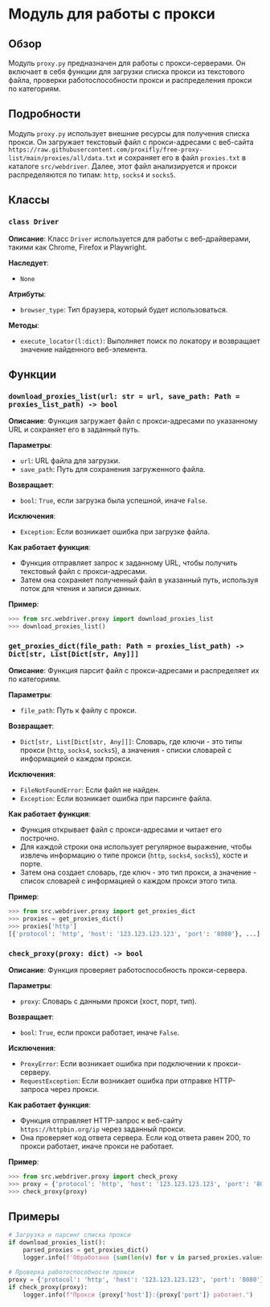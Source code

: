 # Модуль для работы с прокси

## Обзор

Модуль `proxy.py` предназначен для работы с прокси-серверами. Он включает в себя функции для загрузки списка прокси из текстового файла, проверки работоспособности прокси и распределения прокси по категориям.

## Подробности

Модуль `proxy.py` использует внешние ресурсы для получения списка прокси. Он загружает текстовый файл с прокси-адресами с веб-сайта `https://raw.githubusercontent.com/proxifly/free-proxy-list/main/proxies/all/data.txt` и сохраняет его в файл `proxies.txt` в каталоге `src/webdriver`. Далее, этот файл анализируется и прокси распределяются по типам: `http`, `socks4` и `socks5`.

## Классы

### `class Driver`

**Описание**: Класс `Driver` используется для работы с веб-драйверами, такими как Chrome, Firefox и Playwright. 

**Наследует**: 
  - `None`

**Атрибуты**:
  - `browser_type`: Тип браузера, который будет использоваться. 

**Методы**:
  - `execute_locator(l:dict)`: Выполняет поиск по локатору и возвращает значение найденного веб-элемента.

## Функции

### `download_proxies_list(url: str = url, save_path: Path = proxies_list_path) -> bool`

**Описание**: Функция загружает файл с прокси-адресами по указанному URL и сохраняет его в заданный путь. 

**Параметры**:
  - `url`: URL файла для загрузки.
  - `save_path`: Путь для сохранения загруженного файла. 

**Возвращает**:
  - `bool`: `True`, если загрузка была успешной, иначе `False`.

**Исключения**:
  - `Exception`: Если возникает ошибка при загрузке файла.

**Как работает функция**:
  - Функция отправляет запрос к заданному URL, чтобы получить текстовый файл с прокси-адресами. 
  - Затем она сохраняет полученный файл в указанный путь, используя поток для чтения и записи данных.

**Пример**:

```python
>>> from src.webdriver.proxy import download_proxies_list
>>> download_proxies_list()
```

### `get_proxies_dict(file_path: Path = proxies_list_path) -> Dict[str, List[Dict[str, Any]]]`

**Описание**: Функция парсит файл с прокси-адресами и распределяет их по категориям. 

**Параметры**:
  - `file_path`: Путь к файлу с прокси.

**Возвращает**:
  - `Dict[str, List[Dict[str, Any]]]`: Словарь, где ключи - это типы прокси (`http`, `socks4`, `socks5`), а значения - списки словарей с информацией о каждом прокси.

**Исключения**:
  - `FileNotFoundError`: Если файл не найден.
  - `Exception`: Если возникает ошибка при парсинге файла.

**Как работает функция**:
  - Функция открывает файл с прокси-адресами и читает его построчно. 
  - Для каждой строки она использует регулярное выражение, чтобы извлечь информацию о типе прокси (`http`, `socks4`, `socks5`), хосте и порте. 
  - Затем она создает словарь, где ключ - это тип прокси, а значение - список словарей с информацией о каждом прокси этого типа.

**Пример**:

```python
>>> from src.webdriver.proxy import get_proxies_dict
>>> proxies = get_proxies_dict()
>>> proxies['http']
[{'protocol': 'http', 'host': '123.123.123.123', 'port': '8080'}, ...]
```

### `check_proxy(proxy: dict) -> bool`

**Описание**: Функция проверяет работоспособность прокси-сервера. 

**Параметры**:
  - `proxy`: Словарь с данными прокси (хост, порт, тип).

**Возвращает**:
  - `bool`: `True`, если прокси работает, иначе `False`.

**Исключения**:
  - `ProxyError`: Если возникает ошибка при подключении к прокси-серверу.
  - `RequestException`: Если возникает ошибка при отправке HTTP-запроса через прокси.

**Как работает функция**:
  - Функция отправляет HTTP-запрос к веб-сайту `https://httpbin.org/ip` через заданный прокси.
  - Она проверяет код ответа сервера. Если код ответа равен 200, то прокси работает, иначе прокси не работает.

**Пример**:

```python
>>> from src.webdriver.proxy import check_proxy
>>> proxy = {'protocol': 'http', 'host': '123.123.123.123', 'port': '8080'}
>>> check_proxy(proxy)
```

## Примеры

```python
# Загрузка и парсинг списка прокси
if download_proxies_list():
    parsed_proxies = get_proxies_dict()
    logger.info(f'Обработано {sum(len(v) for v in parsed_proxies.values())} прокси.')

# Проверка работоспособности прокси
proxy = {'protocol': 'http', 'host': '123.123.123.123', 'port': '8080'}
if check_proxy(proxy):
    logger.info(f"Прокси {proxy['host']}:{proxy['port']} работает.")
```
